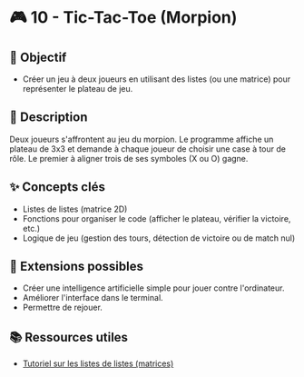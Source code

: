# 🎮 10 - Tic-Tac-Toe (Morpion)

## 🎯 Objectif

- Créer un jeu à deux joueurs en utilisant des listes (ou une matrice) pour représenter le plateau de jeu.

## 📝 Description

Deux joueurs s'affrontent au jeu du morpion. Le programme affiche un plateau de 3x3 et demande à chaque joueur de choisir une case à tour de rôle. Le premier à aligner trois de ses symboles (X ou O) gagne.

## ✨ Concepts clés

- Listes de listes (matrice 2D)
- Fonctions pour organiser le code (afficher le plateau, vérifier la victoire, etc.)
- Logique de jeu (gestion des tours, détection de victoire ou de match nul)

## 🚀 Extensions possibles

- Créer une intelligence artificielle simple pour jouer contre l'ordinateur.
- Améliorer l'interface dans le terminal.
- Permettre de rejouer.

## 📚 Ressources utiles

- [Tutoriel sur les listes de listes (matrices)](https://www.python-course.eu/python3_list_comprehension.php)